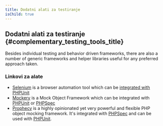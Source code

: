 ```yaml
---
title: Dodatni alati za testiranje
isChild: true
---
```


## Dodatni alati za testiranje {#complementary_testing_tools_title}

Besides individual testing and behavior driven frameworks, there are also a number of generic frameworks and helper libraries useful for any preferred approach taken.

### Linkovi za alate

* [Selenium](http://seleniumhq.org/) is a browser automation tool which can be [integrated with PHPUnit](http://www.phpunit.de/manual/3.1/en/selenium.html)
* [Mockery](https://github.com/padraic/mockery) is a Mock Object Framework which can be integrated with [PHPUnit](http://phpunit.de/) or [PHPSpec](http://www.phpspec.net/)
* [Prophecy](https://github.com/phpspec/prophecy) is a highly opinionated yet very powerful and flexible PHP object mocking framework. It's integrated with [PHPSpec](http://www.phpspec.net/) and can be used with [PHPUnit](http://phpunit.de/).
